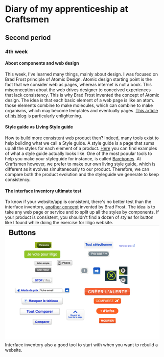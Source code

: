 # Diary of my apprenticeship at Craftsmen
## Second period
### 4th week

#### About components and web design

This week, I've learned many things, mainly about design. I was focused on Brad Frost principle of Atomic Design. Atomic design starting point is the fact that we consider web as pages, whereas internet is not a book. This misconception about the web drives designer to conceived experiences that lack consistency. This is why Brad Frost invented the concept of Atomic design. The idea is that each basic element of a web page is like an atom. those elements combine to make molecules, which can combine to make organisms, which may become templates and eventually pages. [This article of his blog](http://bradfrost.com/blog/post/atomic-web-design/) is particularly enlightening.

#### Style guide vs Living Style guide

How to build more consistent web product then? Indeed, many tools exist to help building what we call a Style guide. A style guide is a page that sums up all the styles for each element of a product. [Here](http://styleguides.io) you can find examples of what a style guide actually looks like. One of the most popular tools to help you make your styleguide for instance, is called [Barebones](http://barebones.paulrobertlloyd.com). At Craftsmen however, we prefer to make our own living style guide, which is different as it evolves simultaneously to our product. Therefore, we can compare both the product evolution and the styleguide we generate to keep consistency.

#### The interface inventory ultimate test

To know if your website/app is consistent, there's no better test than the interface inventory, [another concept](http://bradfrost.com/blog/post/interface-inventory/) invented by Brad Frost. The idea is to take any web page or service and to split up all the styles by components. If your product is consistent, you shouldn't find a dozen of styles for button like I found while doing the exercise for liligo website.
![All the buttons style of liligo.com](../images/button-styles-liligo.png)
Interface inventory also a good tool to start with when you want to rebuild a website.

